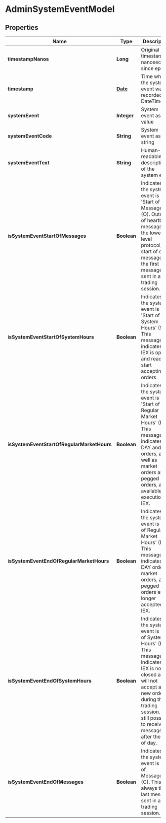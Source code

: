 

# AdminSystemEventModel

## Properties

Name | Type | Description | Notes
------------ | ------------- | ------------- | -------------
**timestampNanos** | **Long** | Original timestamp in nanoseconds since epoch |  [optional]
**timestamp** | [**Date**](Date.md) | Time when the system event was recorded as DateTime |  [optional]
**systemEvent** | **Integer** | System event as byte value |  [optional]
**systemEventCode** | **String** | System event as string |  [optional]
**systemEventText** | **String** | Human-readable description of the system event |  [optional]
**isSystemEventStartOfMessages** | **Boolean** | Indicates if the system event is &#39;Start of Messages&#39; (O).  Outside of heartbeat messages on the lower level protocol,   the start of day message is the first message sent in any trading session. |  [optional]
**isSystemEventStartOfSystemHours** | **Boolean** | Indicates if the system event is &#39;Start of System Hours&#39; (S).  This message indicates that IEX is open and ready to start accepting orders. |  [optional]
**isSystemEventStartOfRegularMarketHours** | **Boolean** | Indicates if the system event is &#39;Start of Regular Market Hours&#39; (R).  This message indicates that DAY and GTX orders, as well as market orders and pegged orders,   are available for execution on IEX. |  [optional]
**isSystemEventEndOfRegularMarketHours** | **Boolean** | Indicates if the system event is &#39;End of Regular Market Hours&#39; (M).  This message indicates that DAY orders, market orders, and pegged orders   are no longer accepted by IEX. |  [optional]
**isSystemEventEndOfSystemHours** | **Boolean** | Indicates if the system event is &#39;End of System Hours&#39; (E).  This message indicates that IEX is now closed and will not accept   any new orders during this trading session. It is still possible   to receive messages after the end of day. |  [optional]
**isSystemEventEndOfMessages** | **Boolean** | Indicates if the system event is &#39;End of Messages&#39; (C).  This is always the last message sent in any trading session. |  [optional]





